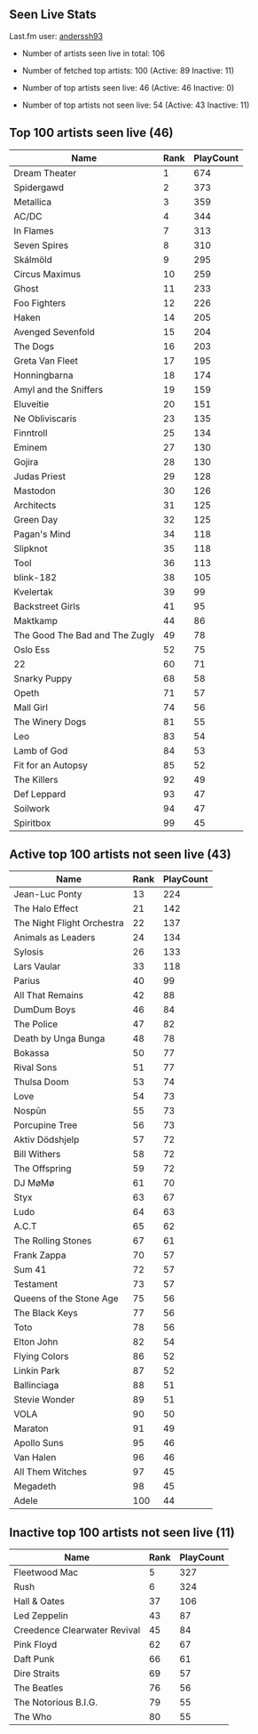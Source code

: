 ## Seen Live Stats

Last.fm user: [anderssh93](https://www.last.fm/user/anderssh93)

- Number of artists seen live in total: 106

- Number of fetched top artists: 100 (Active: 89 Inactive: 11)

- Number of top artists seen live: 46 (Active: 46 Inactive: 0)

- Number of top artists not seen live: 54 (Active: 43 Inactive: 11)

## Top 100 artists seen live (46)

Name                           | Rank | PlayCount
------------------------------ | ---- | ---------
Dream Theater                  | 1    | 674      
Spidergawd                     | 2    | 373      
Metallica                      | 3    | 359      
AC/DC                          | 4    | 344      
In Flames                      | 7    | 313      
Seven Spires                   | 8    | 310      
Skálmöld                       | 9    | 295      
Circus Maximus                 | 10   | 259      
Ghost                          | 11   | 233      
Foo Fighters                   | 12   | 226      
Haken                          | 14   | 205      
Avenged Sevenfold              | 15   | 204      
The Dogs                       | 16   | 203      
Greta Van Fleet                | 17   | 195      
Honningbarna                   | 18   | 174      
Amyl and the Sniffers          | 19   | 159      
Eluveitie                      | 20   | 151      
Ne Obliviscaris                | 23   | 135      
Finntroll                      | 25   | 134      
Eminem                         | 27   | 130      
Gojira                         | 28   | 130      
Judas Priest                   | 29   | 128      
Mastodon                       | 30   | 126      
Architects                     | 31   | 125      
Green Day                      | 32   | 125      
Pagan's Mind                   | 34   | 118      
Slipknot                       | 35   | 118      
Tool                           | 36   | 113      
blink-182                      | 38   | 105      
Kvelertak                      | 39   | 99       
Backstreet Girls               | 41   | 95       
Maktkamp                       | 44   | 86       
The Good The Bad and The Zugly | 49   | 78       
Oslo Ess                       | 52   | 75       
22                             | 60   | 71       
Snarky Puppy                   | 68   | 58       
Opeth                          | 71   | 57       
Mall Girl                      | 74   | 56       
The Winery Dogs                | 81   | 55       
Leo                            | 83   | 54       
Lamb of God                    | 84   | 53       
Fit for an Autopsy             | 85   | 52       
The Killers                    | 92   | 49       
Def Leppard                    | 93   | 47       
Soilwork                       | 94   | 47       
Spiritbox                      | 99   | 45       

## Active top 100 artists not seen live (43)

Name                       | Rank | PlayCount
-------------------------- | ---- | ---------
Jean-Luc Ponty             | 13   | 224      
The Halo Effect            | 21   | 142      
The Night Flight Orchestra | 22   | 137      
Animals as Leaders         | 24   | 134      
Sylosis                    | 26   | 133      
Lars Vaular                | 33   | 118      
Parius                     | 40   | 99       
All That Remains           | 42   | 88       
DumDum Boys                | 46   | 84       
The Police                 | 47   | 82       
Death by Unga Bunga        | 48   | 78       
Bokassa                    | 50   | 77       
Rival Sons                 | 51   | 77       
Thulsa Doom                | 53   | 74       
Love                       | 54   | 73       
Nospūn                     | 55   | 73       
Porcupine Tree             | 56   | 73       
Aktiv Dödshjelp            | 57   | 72       
Bill Withers               | 58   | 72       
The Offspring              | 59   | 72       
DJ MøMø                    | 61   | 70       
Styx                       | 63   | 67       
Ludo                       | 64   | 63       
A.C.T                      | 65   | 62       
The Rolling Stones         | 67   | 61       
Frank Zappa                | 70   | 57       
Sum 41                     | 72   | 57       
Testament                  | 73   | 57       
Queens of the Stone Age    | 75   | 56       
The Black Keys             | 77   | 56       
Toto                       | 78   | 56       
Elton John                 | 82   | 54       
Flying Colors              | 86   | 52       
Linkin Park                | 87   | 52       
Ballinciaga                | 88   | 51       
Stevie Wonder              | 89   | 51       
VOLA                       | 90   | 50       
Maraton                    | 91   | 49       
Apollo Suns                | 95   | 46       
Van Halen                  | 96   | 46       
All Them Witches           | 97   | 45       
Megadeth                   | 98   | 45       
Adele                      | 100  | 44       

## Inactive top 100 artists not seen live (11)

Name                         | Rank | PlayCount
---------------------------- | ---- | ---------
Fleetwood Mac                | 5    | 327      
Rush                         | 6    | 324      
Hall & Oates                 | 37   | 106      
Led Zeppelin                 | 43   | 87       
Creedence Clearwater Revival | 45   | 84       
Pink Floyd                   | 62   | 67       
Daft Punk                    | 66   | 61       
Dire Straits                 | 69   | 57       
The Beatles                  | 76   | 56       
The Notorious B.I.G.         | 79   | 55       
The Who                      | 80   | 55       
